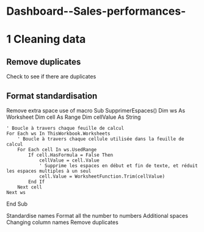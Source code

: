 # Dashboard--Sales-performances-

# 1 Cleaning data
## Remove duplicates
Check to see if there are duplicates 
## Format standardisation
Remove extra space use of macro
Sub SupprimerEspaces()
    Dim ws As Worksheet
    Dim cell As Range
    Dim cellValue As String
    
    ' Boucle à travers chaque feuille de calcul
    For Each ws In ThisWorkbook.Worksheets
        ' Boucle à travers chaque cellule utilisée dans la feuille de calcul
        For Each cell In ws.UsedRange
            If cell.HasFormula = False Then
                cellValue = cell.Value
                ' Supprime les espaces en début et fin de texte, et réduit les espaces multiples à un seul
                cell.Value = WorksheetFunction.Trim(cellValue)
            End If
        Next cell
    Next ws
End Sub

Standardise names
Format all the number to numbers
Additional spaces
Changing column names
Remove duplicates
